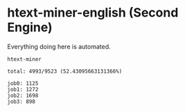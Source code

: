 # htext-miner-english (Second Engine)

Everything doing here is automated.

```
htext-miner

total: 4993/9523 (52.43095663131366%)

job0: 1125
job1: 1272
job2: 1698
job3: 898
```